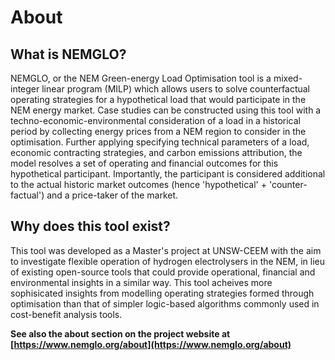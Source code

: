 # About

## What is NEMGLO?
NEMGLO, or the NEM Green-energy Load Optimisation tool is a mixed-integer linear program (MILP) which allows users to solve counterfactual operating strategies for a hypothetical load that would participate in the NEM energy market. Case studies can be constructed using this tool with a techno-economic-environmental consideration of a load in a historical period by collecting energy prices from a NEM region to consider in the optimisation. Further applying specifying technical parameters of a load, economic contracting strategies, and carbon emissions attribution, the model resolves a set of operating and financial outcomes for this hypothetical participant. Importantly, the participant is considered additional to the actual historic market outcomes (hence 'hypothetical' + 'counter-factual') and a price-taker of the market.

## Why does this tool exist?
This tool was developed as a Master's project at UNSW-CEEM with the aim to investigate flexible operation of hydrogen electrolysers in the NEM, in lieu of existing open-source tools that could provide operational, financial and environmental insights in a similar way. This tool acheives more sophisicated insights from modelling operating strategies formed through optimisation than that of simpler logic-based algorithms commonly used in cost-benefit analysis tools.

**See also the about section on the project website at [https://www.nemglo.org/about](https://www.nemglo.org/about)**
